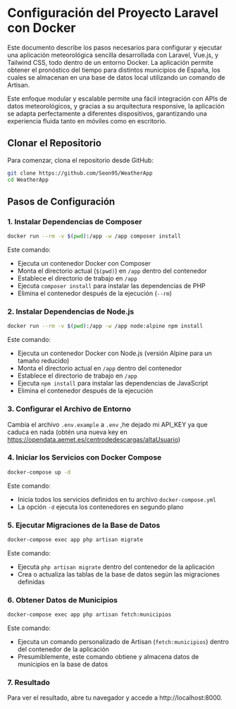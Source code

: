 # Configuración del Proyecto Laravel con Docker

Este documento describe los pasos necesarios para configurar y ejecutar una aplicación meteorológica sencilla desarrollada con Laravel, Vue.js, y Tailwind CSS, todo dentro de un entorno Docker. La aplicación permite obtener el pronóstico del tiempo para distintos municipios de España, los cuales se almacenan en una base de datos local utilizando un comando de Artisan.

Este enfoque modular y escalable permite una fácil integración con APIs de datos meteorológicos, y gracias a su arquitectura responsive, la aplicación se adapta perfectamente a diferentes dispositivos, garantizando una experiencia fluida tanto en móviles como en escritorio.

## Clonar el Repositorio

Para comenzar, clona el repositorio desde GitHub:

```bash
git clone https://github.com/Seon95/WeatherApp
cd WeatherApp
```

## Pasos de Configuración

### 1. Instalar Dependencias de Composer

```bash
docker run --rm -v $(pwd):/app -w /app composer install
```

Este comando:

-   Ejecuta un contenedor Docker con Composer
-   Monta el directorio actual (`$(pwd)`) en `/app` dentro del contenedor
-   Establece el directorio de trabajo en `/app`
-   Ejecuta `composer install` para instalar las dependencias de PHP
-   Elimina el contenedor después de la ejecución (`--rm`)

### 2. Instalar Dependencias de Node.js

```bash
docker run --rm -v $(pwd):/app -w /app node:alpine npm install
```

Este comando:

-   Ejecuta un contenedor Docker con Node.js (versión Alpine para un tamaño reducido)
-   Monta el directorio actual en `/app` dentro del contenedor
-   Establece el directorio de trabajo en `/app`
-   Ejecuta `npm install` para instalar las dependencias de JavaScript
-   Elimina el contenedor después de la ejecución

### 3. Configurar el Archivo de Entorno

Cambia el archivo `.env.example` a `.env` ,he dejado mi API_KEY ya que caduca en nada (obtén una nueva key en https://opendata.aemet.es/centrodedescargas/altaUsuario)

### 4. Iniciar los Servicios con Docker Compose

```bash
docker-compose up -d
```

Este comando:

-   Inicia todos los servicios definidos en tu archivo `docker-compose.yml`
-   La opción `-d` ejecuta los contenedores en segundo plano

### 5. Ejecutar Migraciones de la Base de Datos

```bash
docker-compose exec app php artisan migrate
```

Este comando:

-   Ejecuta `php artisan migrate` dentro del contenedor de la aplicación
-   Crea o actualiza las tablas de la base de datos según las migraciones definidas

### 6. Obtener Datos de Municipios

```bash
docker-compose exec app php artisan fetch:municipios
```

Este comando:

-   Ejecuta un comando personalizado de Artisan (`fetch:municipios`) dentro del contenedor de la aplicación
-   Presumiblemente, este comando obtiene y almacena datos de municipios en la base de datos

### 7. Resultado

Para ver el resultado, abre tu navegador y accede a http://localhost:8000.
